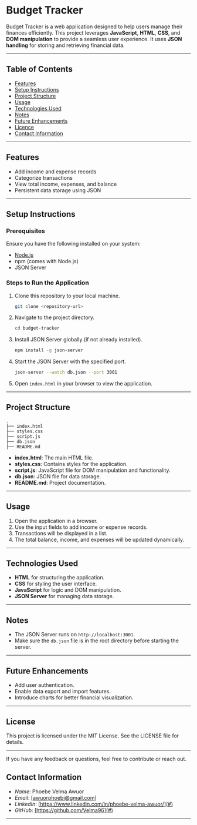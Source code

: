 # Budget Tracker
Budget Tracker is a web application designed to help users manage their finances efficiently. This project leverages **JavaScript**, **HTML**, **CSS**, and **DOM manipulation** to provide a seamless user experience. It uses **JSON handling** for storing and retrieving financial data.

---
## Table of Contents
- [Features](#features)
- [Setup Instructions](#setup-instructions)
- [Project Structure](#project-structure)
- [Usage](#usage)
- [Technologies Used](#technologies-used)
- [Notes](#notes)
- [Future Enhancements](#future-enhancements)
- [Licence](#license)
- [Contact Information](#contact-information)
---
## Features
- Add income and expense records
- Categorize transactions
- View total income, expenses, and balance
- Persistent data storage using JSON
---
## Setup Instructions

### Prerequisites
Ensure you have the following installed on your system:
- [Node.js](https://nodejs.org/)
- npm (comes with Node.js)
- JSON Server

### Steps to Run the Application

1. Clone this repository to your local machine.
   ```bash
   git clone <repository-url>
   ```

2. Navigate to the project directory.
   ```bash
   cd budget-tracker
   ```

3. Install JSON Server globally (if not already installed).
   ```bash
   npm install -g json-server
   ```

4. Start the JSON Server with the specified port.
   ```bash
   json-server --watch db.json --port 3001
   ```

5. Open `index.html` in your browser to view the application.
---
## Project Structure
```
.
├── index.html
├── styles.css
├── script.js
├── db.json
├── README.md
```
- **index.html**: The main HTML file.
- **styles.css**: Contains styles for the application.
- **script.js**: JavaScript file for DOM manipulation and functionality.
- **db.json**: JSON file for data storage.
- **README.md**: Project documentation.
---
## Usage
1. Open the application in a browser.
2. Use the input fields to add income or expense records.
3. Transactions will be displayed in a list.
4. The total balance, income, and expenses will be updated dynamically.
---
## Technologies Used
- **HTML** for structuring the application.
- **CSS** for styling the user interface.
- **JavaScript** for logic and DOM manipulation.
- **JSON Server** for managing data storage.
---
## Notes
- The JSON Server runs on `http://localhost:3001`.
- Make sure the `db.json` file is in the root directory before starting the server.
---
## Future Enhancements
- Add user authentication.
- Enable data export and import features.
- Introduce charts for better financial visualization.
---
## License
This project is licensed under the MIT License. See the LICENSE file for details.

---
 If you have any feedback or questions, feel free to contribute or reach out.
## Contact Information

- *Name*: Phoebe Velma Awuor
- *Email*: [awuorphoebi@gmail.com]
- *LinkedIn*: [https://www.linkedin.com/in/phoebe-velma-awuor/](#)
- *GitHub*: [https://github.com/Velma96](#)

---



